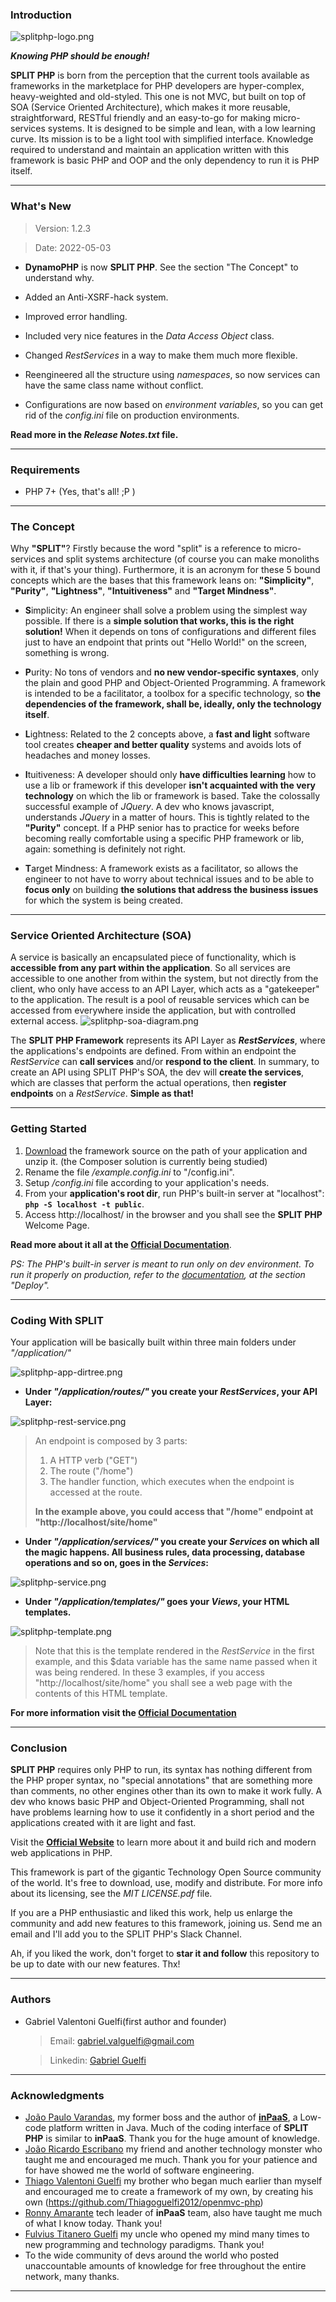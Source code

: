 ### Introduction ###
![splitphp-logo.png](https://split-php-framework.s3.sa-east-1.amazonaws.com/SPLIT_PHP-logo-full.png)

***Knowing PHP should be enough!***

**SPLIT PHP** is born from the perception that the current tools available as frameworks in the marketplace for PHP developers are hyper-complex, heavy-weighted and old-styled. This one is not MVC, but built on top of SOA (Service Oriented Architecture), which makes it more reusable, straightforward, RESTful friendly and an easy-to-go for making micro-services systems. It is designed to be simple and lean, with a low learning curve. Its mission is to be a light tool with simplified interface. Knowledge required to understand and maintain an application written with this framework is basic PHP and OOP and the only dependency to run it is PHP itself.

---

### What's New ###

> Version: 1.2.3

> Date: 2022-05-03

* **DynamoPHP** is now **SPLIT PHP**. See the section "The Concept" to understand why.

* Added an Anti-XSRF-hack system.

* Improved error handling.

* Included very nice features in the *Data Access Object* class.

* Changed *RestServices* in a way to make them much more flexible.

* Reengineered all the structure using *namespaces*, so now services can have the same class name without conflict.

* Configurations are now based on *environment variables*, so you can get rid of the *config.ini* file on production environments.

**Read more in the *Release Notes.txt* file.**

---

### Requirements ###
* PHP 7+ (Yes, that's all! ;P )

---

### The Concept ###
Why **"SPLIT"**? Firstly because the word "split" is a reference to micro-services and split systems architecture (of course you can make monoliths with it, if that's your thing). Furthermore, it is an acronym for these 5 bound concepts which are the bases that this framework leans on: **"Simplicity"**, **"Purity"**, **"Lightness"**, **"Intuitiveness"** and **"Target Mindness"**.

* **S**implicity: An engineer shall solve a problem using the simplest way possible. If there is a **simple solution that works, this is the right solution!** When it depends on tons of configurations and different files just to have an endpoint that prints out "Hello World!" on the screen, something is wrong.

* **P**urity: No tons of vendors and **no new vendor-specific syntaxes**, only the plain and good PHP and Object-Oriented Programming. A framework is intended to be a facilitator, a toolbox for a specific technology, so **the dependencies of the framework, shall be, ideally, only the technology itself**.

* **L**ightness: Related to the 2 concepts above, a **fast and light** software tool creates **cheaper and better quality** systems and avoids lots of headaches and money losses.

* **I**tuitiveness: A developer should only **have difficulties learning** how to use a lib or framework if this developer **isn't acquainted with the very technology** on which the lib or framework is based. Take the colossally successful example of *JQuery*. A dev who knows javascript, understands *JQuery* in a matter of hours. This is tightly related to the **"Purity"** concept. If a PHP senior has to practice for weeks before becoming really comfortable using a specific PHP framework or lib, again: something is definitely not right.

* **T**arget Mindness: A framework exists as a facilitator, so allows the engineer to not have to worry about technical issues and to be able to **focus only** on building **the solutions that address the business issues** for which the system is being created.

---

### Service Oriented Architecture (SOA) ###
A service is basically an encapsulated piece of functionality, which is **accessible from any part within the application**. So all services are accessible to one another from within the system, but not directly from the client, who only have access to an API Layer, which acts as a "gatekeeper" to the application. The result is a pool of reusable services which can be accessed from everywhere inside the application, but with controlled external access.
![splitphp-soa-diagram.png](https://split-php-framework.s3.sa-east-1.amazonaws.com/introduction-soa-1.png)

The **SPLIT PHP Framework** represents its API Layer as ***RestServices***, where the applications's endpoints are defined. From within an endpoint the *RestService* can **call services** and/or **respond to the client**. In summary, to create an API using SPLIT PHP's SOA, the dev will **create the services**, which are classes that perform the actual operations, then **register endpoints** on a *RestService*. **Simple as that!**

---

### Getting Started ###
1. [Download](https://github.com/gabriel-guelfi/splitphp/archive/refs/tags/v1.2.zip) the framework source on the path of your application and unzip it. (the Composer solution is currently being studied)
2. Rename the file */example.config.ini* to "/config.ini".
3. Setup */config.ini* file according to your application's needs.
4. From your **application's root dir**, run PHP's built-in server at "localhost": **`php -S localhost -t public`**.
5. Access http://localhost/ in the browser and you shall see the **SPLIT PHP** Welcome Page.

**Read more about it all at the [Official Documentation](http://splitphp.org/docs#getstarted)**.

*PS: The PHP's built-in server is meant to run only on dev environment. To run it properly on production, refer to the [documentation](http://splitphp.org/docs#deploy), at the section "Deploy".*

---

### Coding With SPLIT ###
Your application will be basically built within three main folders under *"/application/"*

![splitphp-app-dirtree.png](https://split-php-framework.s3.sa-east-1.amazonaws.com/splitphp-application-dirtree.png)

* **Under *"/application/routes/"* you create your *RestServices*, your API Layer:**

![splitphp-rest-service.png](https://split-php-framework.s3.sa-east-1.amazonaws.com/splitphp-restservice-example.png)
> An endpoint is composed by 3 parts:
> 1. A HTTP verb ("GET")
> 2. The route ("/home")
> 3. The handler function, which executes when the endpoint is accessed at the route.
> 
> **In the example above, you could access that "/home" endpoint at "http://localhost/site/home"**

* **Under *"/application/services/"* you create your *Services* on which all the magic happens. All business rules, data processing, database operations and so on, goes in the *Services*:**

![splitphp-service.png](https://split-php-framework.s3.sa-east-1.amazonaws.com/splitphp-service-example.png)

* **Under *"/application/templates/"* goes your *Views*, your HTML templates.**

![splitphp-template.png](https://split-php-framework.s3.sa-east-1.amazonaws.com/splitphp-template-example.png)

> Note that this is the template rendered in the *RestService* in the first example, and this $data variable has the same
> name passed when it was being rendered. In these 3 examples, if you access "http://localhost/site/home" you shall see 
> a web page with the contents of this HTML template.

**For more information visit the [Official Documentation](http://splitphp.org/docs)**

---

### Conclusion ###
**SPLIT PHP** requires only PHP to run, its syntax has nothing different from the PHP proper syntax, no "special annotations" that are something more than comments, no other engines other than its own to make it work fully. A dev who knows basic PHP and Object-Oriented Programming, shall not have problems learning how to use it confidently in a short period and the applications created with it are light and fast.

Visit the **[Official Website](http://splitphp.org)** to learn more about it and build rich and modern web applications in PHP.

This framework is part of the gigantic Technology Open Source community of the world. It's free to download, use, modify and distribute. For more info about its licensing, see the *MIT LICENSE.pdf* file. 

If you are a PHP enthusiastic and liked this work, help us enlarge the community and add new features to this framework, joining us. Send me an email and I'll add you to the SPLIT PHP's Slack Channel.

Ah, if you liked the work, don't forget to **star it and follow** this repository to be up to date with our new features. Thx!

---
### Authors ###
* Gabriel Valentoni Guelfi(first author and founder)
  > Email: gabriel.valguelfi@gmail.com

  > Linkedin: [Gabriel Guelfi](https://br.linkedin.com/in/gabriel-valentoni-guelfi-30ba8b4b)

---

### Acknowledgments ###
* [João Paulo Varandas](https://www.linkedin.com/in/joaovarandas/), my former boss and the author of **[inPaaS](https://www.inpaas.com/)**, a Low-code platform written in Java. Much of the coding interface of **SPLIT PHP** is similar to **inPaaS**. Thank you for the huge amount of knowledge.
* [João Ricardo Escribano](https://www.linkedin.com/in/joaoescribano/) my friend and another technology monster who taught me and encouraged me much. Thank you for your patience and for have showed me the world of software engineering.
* [Thiago Valentoni Guelfi](https://www.linkedin.com/in/thiago-valentoni-guelfi-198a4174/) my brother who began much earlier than myself and encouraged me to create a framework of my own, by creating his own (https://github.com/Thiagoguelfi2012/openmvc-php)
* [Ronny Amarante](https://www.linkedin.com/in/ronnyamarante/) tech leader of **inPaaS** team, also have taught me much of what I know today. Thank you!
* [Fulvius Titanero Guelfi](https://www.linkedin.com/in/fulviusguelfi/) my uncle who opened my mind many times to new programming and technology paradigms. Thank you!
* To the wide community of devs around the world who posted unaccountable amounts of knowledge for free throughout the entire network, many thanks.

---